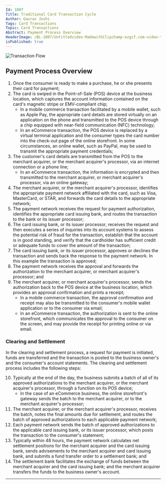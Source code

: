 ```yaml
---
Id: 1007
Title: Traditional Card Transaction Cycle
Author: Gaurav Joshi
Tags: Card Transactions
Topic: Card Transactions 
Abstract: Payment Process Overview
HeaderImage: /BL-1007/Untitledvideo-MadewithClipchamp-ezgif.com-video-to-gif-converter.gif
isPublished: true
---
```



![Transaction Flow](/BL-1007/Untitledvideo-MadewithClipchamp-ezgif.com-video-to-gif-converter.gif)

## Payment Process Overview

1. Once the consumer is ready to make a purchase, he or she presents their card for payment;  
2. The card is swiped in the Point-of-Sale (POS) device at the business location, which captures the account information contained on the card's magnetic stripe or EMV-compliant chip;  
   - In a mobile commerce transaction facilitated by a mobile wallet, such as Apple Pay, the appropriate card details are stored virtually on an application on the phone and transmitted to the POS device through a chip equipped with near-field communication (NFC) technology;  
   - In an eCommerce transaction, the POS device is replaced by a virtual terminal application and the consumer types the card number into the check-out page of the online storefront. In some circumstances, an online wallet, such as PayPal, may be used to transmit the appropriate payment credentials;  
3. The customer's card details are transmitted from the POS to the merchant acquirer, or the merchant acquirer's processor, via an internet connection or a phone line;  
   - In an eCommerce transaction, the information is encrypted and then transmitted to the merchant acquirer, or merchant acquirer's processor, via an online gateway;  
4. The merchant acquirer, or the merchant acquirer's processor, identifies the appropriate payment network affiliated with the card, such as Visa, MasterCard, or STAR, and forwards the card details to the appropriate network;  
5. The payment network receives the request for payment authorization, identifies the appropriate card issuing bank, and routes the transaction to the bank or its issuer processor;  
6. The card issuing bank, or its issuer processor, receives the request and then executes a series of inquiries into its account systems to assess the potential risk of fraud for the transaction, establish that the account is in good standing, and verify that the cardholder has sufficient credit or adequate funds to cover the amount of the transaction;  
7. The card issuing bank, or its issuer processor, approves or declines the transaction and sends back the response to the payment network. In this example the transaction is approved;  
8. The payment network receives the approval and forwards the authorization to the merchant acquirer, or merchant acquirer's processor; and  
9. The merchant acquirer, or merchant acquirer's processor, sends the authorization back to the POS device at the business location, which provides an approval confirmation and prints a receipt;  
   - In a mobile commerce transaction, the approval confirmation and receipt may also be transmitted to the consumer's mobile wallet application or to the consumer via email;  
   - In an eCommerce transaction, the authorization is sent to the online storefront, which communicates the approval to the consumer on the screen, and may provide the receipt for printing online or via email.  

### Clearing and Settlement
In the clearing and settlement process, a request for payment is initiated, funds are transferred and the transaction is posted to the business owner's and the consumer's account statements. The clearing and settlement process includes the following steps:  

10. Typically at the end of the day, the business submits a batch of all of its approved authorizations to the merchant acquirer, or the merchant acquirer's processor, through a function on its POS device;  
    - In the case of an eCommerce business, the online storefront's gateway sends the batch to the merchant acquirer, or to the merchant acquirer's processor;  
11. The merchant acquirer, or the merchant acquirer's processor, receives the batch, notes the final amounts due for settlement, and routes the batch of approved authorizations to each applicable payment network;  
12. Each payment network sends the batch of approved authorizations to the applicable card issuing bank, or its issuer processor, which posts the transaction to the consumer's statement;  
13. Typically within 48 hours, the payment network calculates net settlement positions for the merchant acquirer and the card issuing bank, sends advisements to the merchant acquirer and card issuing bank, and submits a fund transfer order to a settlement bank; and  
14. The settlement bank facilitates the exchange of funds between the merchant acquirer and the card issuing bank; and the merchant acquirer transfers the funds to the business owner's account.  
---
   

